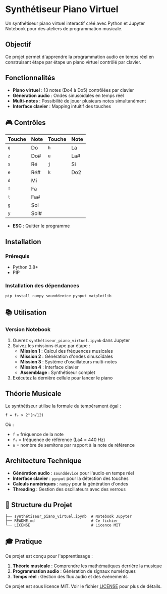 #  Synthétiseur Piano Virtuel

Un synthétiseur piano virtuel interactif créé avec Python et Jupyter Notebook pour des ateliers de programmation musicale.

##  Objectif

Ce projet permet d'apprendre la programmation audio en temps réel en construisant étape par étape un piano virtuel contrôlé par clavier.

##  Fonctionnalités

- **Piano virtuel** : 13 notes (Do4 à Do5) contrôlées par clavier
- **Génération audio** : Ondes sinusoïdales en temps réel
- **Multi-notes** : Possibilité de jouer plusieurs notes simultanément
- **Interface clavier** : Mapping intuitif des touches

## 🎮 Contrôles

| Touche | Note | Touche | Note |
|--------|------|--------|------|
| `q` | Do | `h` | La |
| `z` | Do# | `u` | La# |
| `s` | Ré | `j` | Si |
| `e` | Ré# | `k` | Do2 |
| `d` | Mi | | |
| `f` | Fa | | |
| `t` | Fa# | | |
| `g` | Sol | | |
| `y` | Sol# | | |

- **ESC** : Quitter le programme

##  Installation

### Prérequis
- Python 3.8+
- PIP

### Installation des dépendances

```bash
pip install numpy sounddevice pynput matplotlib
```

## 📚 Utilisation

### Version Notebook

1. Ouvrez `synthétiseur_piano_virtuel.ipynb` dans Jupyter
2. Suivez les missions étape par étape :
   - **Mission 1** : Calcul des fréquences musicales
   - **Mission 2** : Génération d'ondes sinusoïdales
   - **Mission 3** : Système d'oscillateurs multi-notes
   - **Mission 4** : Interface clavier
   - **Assemblage** : Synthétiseur complet
3. Exécutez la dernière cellule pour lancer le piano


##  Théorie Musicale

Le synthétiseur utilise la formule du tempérament égal :

```
f = f₀ × 2^(n/12)
```

Où :
- `f` = fréquence de la note
- `f₀` = fréquence de référence (La4 = 440 Hz)
- `n` = nombre de semitons par rapport à la note de référence

##  Architecture Technique

- **Génération audio** : `sounddevice` pour l'audio en temps réel
- **Interface clavier** : `pynput` pour la détection des touches
- **Calculs numériques** : `numpy` pour la génération d'ondes
- **Threading** : Gestion des oscillateurs avec des verrous

## 📖 Structure du Projet

```
├── synthétiseur_piano_virtuel.ipynb  # Notebook Jupyter
├── README.md                         # Ce fichier
└── LICENSE                           # Licence MIT
```

## 🎓 Pratique

Ce projet est conçu pour l'apprentissage :

1. **Théorie musicale** : Comprendre les mathématiques derrière la musique
2. **Programmation audio** : Génération de signaux numériques
3. **Temps réel** : Gestion des flux audio et des événements



Ce projet est sous licence MIT. Voir le fichier [LICENSE](LICENSE) pour plus de détails.
